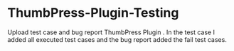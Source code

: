 # ThumbPress-Plugin-Testing
Upload test case and bug report ThumbPress Plugin .
In the test case I added all executed test cases and the bug report added the fail test cases. 
